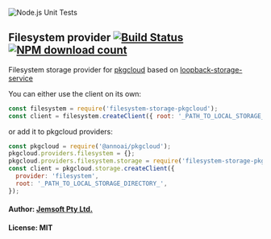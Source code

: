 ![Node.js Unit Tests](https://github.com/anno-ai/filesystem-storage-pkgcloud/workflows/Node.js%20Unit%20Tests/badge.svg)

## Filesystem provider [![Build Status](https://travis-ci.org/Jemsoft/filesystem-storage-pkgcloud.svg?branch=master)](https://travis-ci.org/Jemsoft/filesystem-storage-pkgcloud) [![NPM download count](https://img.shields.io/npm/v/filesystem-storage-pkgcloud.svg)](https://www.npmjs.com/package/filesystem-storage-pkgcloud)

Filesystem storage provider for [pkgcloud](https://www.npmjs.com/package/pkgcloud) based on [loopback-storage-service](https://www.npmjs.com/package/loopback-storage-service) 

You can either use the client on its own:

```javascript
const filesystem = require('filesystem-storage-pkgcloud');
const client = filesystem.createClient({ root: '_PATH_TO_LOCAL_STORAGE_DIRECTORY_' });
```

or add it to pkgcloud providers:

```javascript
const pkgcloud = require('@annoai/pkgcloud');
pkgcloud.providers.filesystem = {};
pkgcloud.providers.filesystem.storage = require('filesystem-storage-pkgcloud');
const client = pkgcloud.storage.createClient({
  provider: 'filesystem',
  root: '_PATH_TO_LOCAL_STORAGE_DIRECTORY_',
});
```

#### Author: [Jemsoft Pty Ltd.](http://www.jemsoftsecurity.com/)
#### License: MIT



